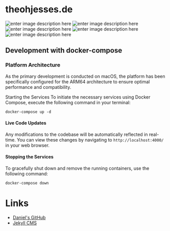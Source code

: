 # theohjesses.de

![enter image description here](https://img.shields.io/github/last-commit/theohjesses/theohjesses.github.io?style=for-the-badge)
![enter image description here](https://img.shields.io/github/commit-activity/w/theohjesses/theohjesses.github.io?style=for-the-badge)
![enter image description here](https://img.shields.io/github/languages/code-size/theohjesses/theohjesses.github.io?style=for-the-badge)
![enter image description here](https://img.shields.io/github/issues-pr-closed/theohjesses/theohjesses.github.io?style=for-the-badge)
![enter image description here](https://img.shields.io/github/issues-pr-raw/theohjesses/theohjesses.github.io?style=for-the-badge)

## Development with docker-compose

### Platform Architecture
As the primary development is conducted on macOS, the platform has been specifically configured for the ARM64 architecture to ensure optimal performance and compatibility.

Starting the Services
To initiate the necessary services using Docker Compose, execute the following command in your terminal:

```shell 
docker-compose up -d
```

#### Live Code Updates
Any modifications to the codebase will be automatically reflected in real-time. You can view these changes by navigating to `http://localhost:4000/` in your web browser.

#### Stopping the Services
To gracefully shut down and remove the running containers, use the following command:
```shell
docker-compose down
```


# Links

 - [Daniel's GitHub](http://github.com/dme86)
 - [Jekyll CMS](https://jekyllrb.com/)

